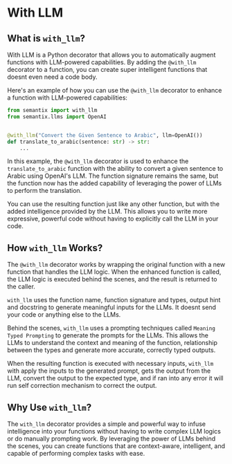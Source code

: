 # With LLM

## What is `with_llm`?

With LLM is a Python decorator that allows you to automatically augment functions with LLM-powered capabilities. By adding the `@with_llm` decorator to a function, you can create super intelligent functions that doesnt even need a code body.

Here's an example of how you can use the `@with_llm` decorator to enhance a function with LLM-powered capabilities:

```python
from semantix import with_llm
from semantix.llms import OpenAI


@with_llm("Convert the Given Sentence to Arabic", llm=OpenAI())
def translate_to_arabic(sentence: str) -> str:
    ...
```

In this example, the `@with_llm` decorator is used to enhance the `translate_to_arabic` function with the ability to convert a given sentence to Arabic using OpenAI's LLM. The function signature remains the same, but the function now has the added capability of leveraging the power of LLMs to perform the translation.

You can use the resulting function just like any other function, but with the added intelligence provided by the LLM. This allows you to write more expressive, powerful code without having to explicitly call the LLM in your code.

## How `with_llm` Works?

The `@with_llm` decorator works by wrapping the original function with a new function that handles the LLM logic. When the enhanced function is called, the LLM logic is executed behind the scenes, and the result is returned to the caller.

`with_llm` uses the function name, function signature and types, output hint and docstring to generate meaningful inputs for the LLMs. It doesnt send your code or anything else to the LLMs.

Behind the scenes, `with_llm` uses a prompting techniques called `Meaning Typed Prompting` to generate the prompts for the LLMs. This allows the LLMs to understand the context and meaning of the function, relationship between the types and generate more accurate, correctly typed outputs.

When the resulting function is executed with necessary inputs, `with_llm` with apply the inputs to the generated prompt, gets the output from the LLM, convert the output to the expected type, and if ran into any error it will run self correction mechanism to correct the output.

## Why Use `with_llm`?

The `with_llm` decorator provides a simple and powerful way to infuse intelligence into your functions without having to write complex LLM logics or do manually prompting work. By leveraging the power of LLMs behind the scenes, you can create functions that are context-aware, intelligent, and capable of performing complex tasks with ease.
